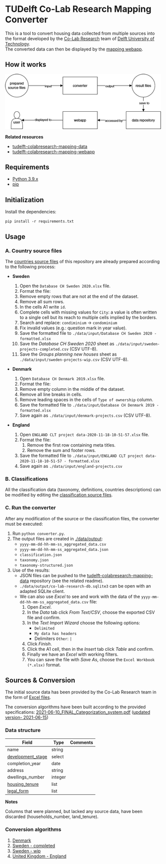 # TUDelft Co-Lab Research Mapping Converter

This is a tool to convert housing data collected from multiple sources into the format developed by the [Co-Lab Research](https://co-lab-research.net/) team of [Delft University of Technology](https://www.tudelft.nl/en/).  
The converted data can then be displayed by the [mapping webapp](https://mapping.co-lab-research.net/).



## How it works

![How it works schema](doc/tudelft-colabresearch-mapping.png)

**Related resources**

- [tudelft-colabresearch-mapping-data](https://github.com/odqo/tudelft-colabresearch-mapping-data)
- [tudelft-colabresearch-mapping-webapp](https://github.com/odqo/tudelft-colabresearch-mapping-webapp)



## Requirements

- [Python 3.9.x](https://www.python.org/)
- [pip](https://pypi.org/project/pip/)



## Initialization

Install the dependencies:

    pip install -r requirements.txt



## Usage


### A. Country source files

The [countries source files](./data/input) of this repository are already prepared according to the following process:

- **Sweden**

    1. Open the ``Database CH Sweden 2020.xlsx`` file.
    2. Format the file:
    1. Remove empty rows that are not at the end of the dataset.
    2. Remove all sum rows.
    3. In the cells A1 write `id`.
    4. Complete cells with missing values for `City`: a value is often written to a single cell but its reach to multiple cells implied by the borders.
    5. Search and replace: `condiminium` -> `condominium`
    6. Fix invalid values (e.g.: question mark in year value).
    3. Save the formatted file to ``./data/input/Database CH Sweden 2020 - formatted.xlsx``
    4. Save the _Database CH Sweden 2020_ sheet as `./data/input/sweden-projects-completed.csv` (CSV UTF-8).
    5. Save the _Groups planning new houses_ sheet as `./data/input/sweden-projects-wip.csv` (CSV UTF-8).

- **Denmark**

    1. Open `Database CH Denmark 2019.xlsx` file.
    2. Format the file:
    1. Remove empty column in the middle of the dataset.
    2. Remove all line breaks in cells.
    3. Remove leading spaces in the cells of `Type of ownership` column.
    3. Save the formatted file to ``./data/input/Database CH Denmark 2019 - formatted.xlsx``
    4. Save again as `./data/input/denmark-projects.csv` (CSV UTF-8).

- **England**

    1. Open `ENGLAND CLT project data-2020-11-18-10-51-57.xlsx` file.
    2. Format the file:
        1. Remove the first row containing meta titles.
        2. Remove the sum and footer rows.
    3. Save the formatted file to `./data/input/ENGLAND CLT project data-2020-11-18-10-51-57 - formatted.xlsx`
    4. Save again as `./data/input/england-projects.csv`


### B. Classifications

All the classification data (taxonomy, definitions, countries descriptions) can be modified by editing the [classification source files](./classification).


### C. Run the converter

After any modification of the source or the classification files, the converter must be executed:

1. Run `python converter.py`.
2. The output files are created in [./data/output](./data/output):
   - `yyyy-mm-dd-hh-mm-ss_aggregated_data.csv`
   - `yyyy-mm-dd-hh-mm-ss_aggregated_data.json`
   - `classification.json`
   - `taxonomy.json`
   - `taxonomy-structured.json`
3. Use of the results:
   - JSON files can be pushed to the [tudelft-colabresearch-mapping-data](https://github.com/odqo/tudelft-colabresearch-mapping-data) repository (see the related readme).
   - `./data/output/co-lab-research-db.sqlite3` can be open with an adapted SQLite client.
   - We can also use _Excel_ to see and work with the data of the `yyyy-mm-dd-hh-mm-ss_aggregated_data.csv` file:
     1. Open _Excel_.
     2. In the _Data_ tab click _From Text/CSV_, choose the exported CSV file and confirm.
     3. In the _Text Import Wizard_ choose the following options:
        - `Delimited`
        - `My data has headers`
        - Delimiters `Other`: `|`
     4. Click _Finish_.
     5. Click the A1 cell, then in the _Insert_ tab click _Table_ and confirm.
     6. Finally we have an _Excel_ with working filters.
     7. You can save the file with _Save As_, choose the `Excel Workbook (*.xlsx)` format.
 


## Sources & Conversion

The initial source data has been provided by the Co-Lab Research team in the form of [Excel files](./data/input).

The conversion algorithms have been built according to the provided specifications: [2021-06-10_FINAL_Categorization_system.pdf](./doc/2021-06-10_FINAL_Categorization_system.pdf) ([updated version- 2021-06-15](./doc/2021-06-15_FINAL_Categorization_system.pdf))


### Data structure

| Field                                                        | Type    | Comments |
|--------------------------------------------------------------|---------|----------|
| name                                                         | string  |          |
| [development_stage](./classification/development_stages.csv) | select  |          |
| completion_year                                              | date    |          |
| address                                                      | string  |          |
| dwellings_number                                             | integer |          |
| [housing_tenure](./classification/housing_tenures.csv)       | list    |          |
| [legal_form](./classification/legal_forms.csv)               | list    |          |

**Notes**

Columns that were planned, but lacked any source data, have been discarded (households_number, land_tenure).


### Conversion algorithms

1. [Denmark](doc/dk.md)
2. [Sweden - completed](doc/se_completed.md)
3. [Sweden - wip](doc/se_wip.md)
4. [United Kingdom - England](doc/uk_england.md)
